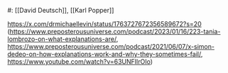 #: [[David Deutsch]], [[Karl Popper]] 

https://x.com/drmichaellevin/status/1763727672356589672?s=20 (https://www.preposterousuniverse.com/podcast/2023/01/16/223-tania-lombrozo-on-what-explanations-are/, https://www.preposterousuniverse.com/podcast/2021/06/07/x-simon-dedeo-on-how-explanations-work-and-why-they-sometimes-fail/, https://www.youtube.com/watch?v=63UNFIlrOIo) 


